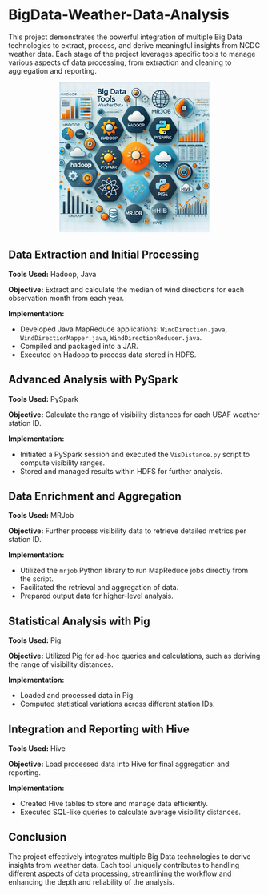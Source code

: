 # BigData-Weather-Data-Analysis
This project demonstrates the powerful integration of multiple Big Data technologies to extract, process, and derive meaningful insights from NCDC weather data. Each stage of the project leverages specific tools to manage various aspects of data processing, from extraction and cleaning to aggregation and reporting.
<p align="center">
  <img src="https://github.com/sindhu28ss/BigData-Weather-Data-Analysis/blob/main/output%20files/image.webp" width="300">
</p>

## Data Extraction and Initial Processing

**Tools Used:** Hadoop, Java

**Objective:** Extract and calculate the median of wind directions for each observation month from each year.

**Implementation:**
- Developed Java MapReduce applications: `WindDirection.java`, `WindDirectionMapper.java`, `WindDirectionReducer.java`.
- Compiled and packaged into a JAR.
- Executed on Hadoop to process data stored in HDFS.

## Advanced Analysis with PySpark

**Tools Used:** PySpark

**Objective:** Calculate the range of visibility distances for each USAF weather station ID.

**Implementation:**
- Initiated a PySpark session and executed the `VisDistance.py` script to compute visibility ranges.
- Stored and managed results within HDFS for further analysis.

## Data Enrichment and Aggregation

**Tools Used:** MRJob

**Objective:** Further process visibility data to retrieve detailed metrics per station ID.

**Implementation:**
- Utilized the `mrjob` Python library to run MapReduce jobs directly from the script.
- Facilitated the retrieval and aggregation of data.
- Prepared output data for higher-level analysis.

## Statistical Analysis with Pig

**Tools Used:** Pig

**Objective:** Utilized Pig for ad-hoc queries and calculations, such as deriving the range of visibility distances.

**Implementation:**
- Loaded and processed data in Pig.
- Computed statistical variations across different station IDs.

## Integration and Reporting with Hive

**Tools Used:** Hive

**Objective:** Load processed data into Hive for final aggregation and reporting.

**Implementation:**
- Created Hive tables to store and manage data efficiently.
- Executed SQL-like queries to calculate average visibility distances.

## Conclusion

The project effectively integrates multiple Big Data technologies to derive insights from weather data. Each tool uniquely contributes to handling different aspects of data processing, streamlining the workflow and enhancing the depth and reliability of the analysis.
